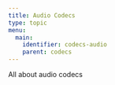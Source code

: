 ```yaml
---
title: Audio Codecs
type: topic
menu:
  main:
    identifier: codecs-audio
    parent: codecs
---
```


All about audio codecs
